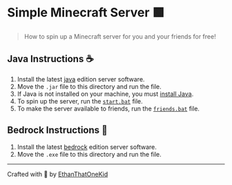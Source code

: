 # Simple Minecraft Server 🟩

> How to spin up a Minecraft server for you and your friends for free!

## Java Instructions ☕

1. Install the latest [java][java_server_download] edition server software.
1. Move the `.jar` file to this directory and run the file.
1. If Java is not installed on your machine, you must [install Java][java_download].
1. To spin up the server, run the [`start.bat`](start.bat) file.
1. To make the server available to friends, run the [`friends.bat`](friends.bat) file.

## Bedrock Instructions 🗻

1. Install the latest [bedrock][bedrock_server_download] edition server software.
1. Move the `.exe` file to this directory and run the file.

---

Crafted with 💎 by [EthanThatOneKid][creator_site]

[creator_site]: http://www.ethandavidson.com/
[java_download]: https://java.com/en/
[java_server_download]: https://www.minecraft.net/en-us/download/server
[bedrock_server_download]: https://www.minecraft.net/en-us/download/server/bedrock
[ngrok_setup]: https://dashboard.ngrok.com/get-started/setup
[ngrok_success_img]: media/ngrok_success.png
